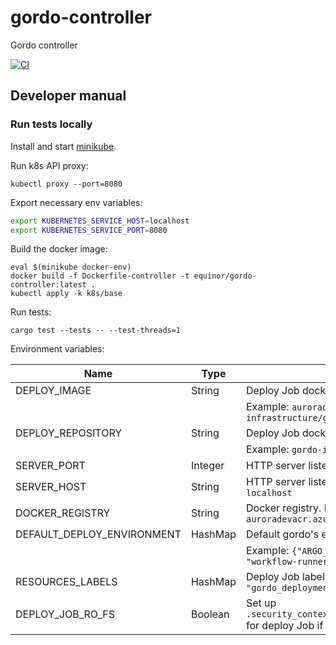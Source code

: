 # gordo-controller
Gordo controller

[![CI](https://github.com/equinor/gordo-controller/workflows/CI/badge.svg)](https://github.com/equinor/gordo-controller/actions)

## Developer manual

### Run tests locally

Install and start [minikube](https://minikube.sigs.k8s.io/docs/start).

Run k8s API proxy:
```
kubectl proxy --port=8080
```

Export necessary env variables:
```bash
export KUBERNETES_SERVICE_HOST=localhost
export KUBERNETES_SERVICE_PORT=8080
```

Build the docker image:
```
eval $(minikube docker-env)
docker build -f Dockerfile-controller -t equinor/gordo-controller:latest .
kubectl apply -k k8s/base
```

Run tests:
```
cargo test --tests -- --test-threads=1
```

Environment variables:

| Name                         | Type    | Description                                                                    |
| ---------------------------- | ------- | ------------------------------------------------------------------------------ |
| DEPLOY\_IMAGE                | String  | Deploy Job docker image.                                                       |
|                              |         | Example: `auroradevacr.azurecr.io/gordo-infrastructure/gordo-deploy`           |
| DEPLOY\_REPOSITORY           | String  | Deploy Job docker image with registry.                                         |
|                              |         | Example: `gordo-infrastructure/gordo-deploy`                                   |
| SERVER\_PORT                 | Integer | HTTP server listening port. Example: `8080`                                    |
| SERVER\_HOST                 | String  | HTTP server listening host. Example: `localhost`                               |
| DOCKER\_REGISTRY             | String  | Docker registry. Example: `auroradevacr.azurecr.io`                            |
| DEFAULT\_DEPLOY\_ENVIRONMENT | HashMap | Default gordo's environment variables.                                         |
|                              |         | Example: `{"ARGO_SERVICE_ACCOUNT": "workflow-runner"}`                         |
| RESOURCES\_LABELS            | HashMap | Deploy Job labels. Example: `{"app": "gordo_deployment"}`                      |
| DEPLOY\_JOB\_RO\_FS          | Boolean | Set up `.security_context.read_only_root_filesystem` for deploy Job if `true`  |
